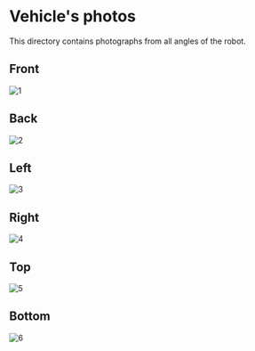 Vehicle's photos
====

This directory contains photographs from all angles of the robot.

## Front
![1](https://github.com/csvprobotica/HypeTech/blob/main/v-photos/V1/HypeTech-Front.jpg)

## Back
![2](https://github.com/csvprobotica/HypeTech/blob/main/v-photos/V1/HypeTech-Back.jpg)

## Left
![3](https://github.com/csvprobotica/HypeTech/blob/main/v-photos/V1/HypeTech-Left.jpg)

## Right
![4](https://github.com/csvprobotica/HypeTech/blob/main/v-photos/V1/HypeTech-Right.jpg)

## Top
![5](https://github.com/csvprobotica/HypeTech/blob/main/v-photos/V1/HypeTech-Top.jpg)

## Bottom
![6](https://github.com/csvprobotica/HypeTech/blob/main/v-photos/V1/HypeTech-Bottom.jpg)

